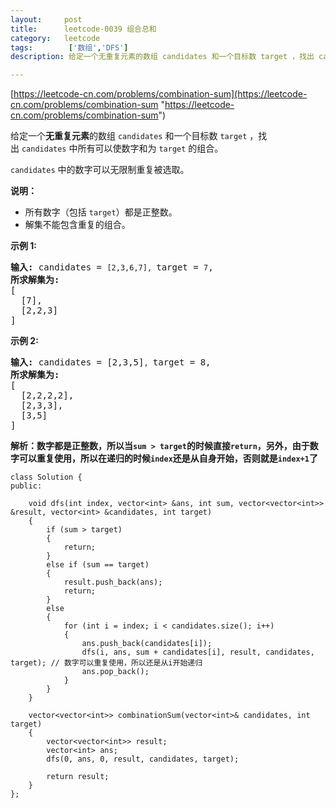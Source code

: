 ```yaml
---
layout:     post
title:      leetcode-0039 组合总和
category:   leetcode
tags:        ['数组','DFS']
description: 给定一个无重复元素的数组 candidates 和一个目标数 target ，找出 candidates 中所有可以使数字和为 target 的组合。candidates 中的数字可以无限制重复被选取。

---
```


[https://leetcode-cn.com/problems/combination-sum](https://leetcode-cn.com/problems/combination-sum "https://leetcode-cn.com/problems/combination-sum")

<div class="notranslate"><p>给定一个<strong>无重复元素</strong>的数组&nbsp;<code>candidates</code>&nbsp;和一个目标数&nbsp;<code>target</code>&nbsp;，找出&nbsp;<code>candidates</code>&nbsp;中所有可以使数字和为&nbsp;<code>target</code>&nbsp;的组合。</p>

<p><code>candidates</code>&nbsp;中的数字可以无限制重复被选取。</p>

<p><strong>说明：</strong></p>

<ul>
	<li>所有数字（包括&nbsp;<code>target</code>）都是正整数。</li>
	<li>解集不能包含重复的组合。&nbsp;</li>
</ul>

<p><strong>示例&nbsp;1:</strong></p>

<pre><strong>输入:</strong> candidates = <code>[2,3,6,7], </code>target = <code>7</code>,
<strong>所求解集为:</strong>
[
  [7],
  [2,2,3]
]
</pre>

<p><strong>示例&nbsp;2:</strong></p>

<pre><strong>输入:</strong> candidates = [2,3,5]<code>, </code>target = 8,
<strong>所求解集为:</strong>
[
&nbsp; [2,2,2,2],
&nbsp; [2,3,3],
&nbsp; [3,5]
]</pre>
</div>

<strong>解析：数字都是正整数，所以当`sum > target`的时候直接`return`，另外，由于数字可以重复使用，所以在递归的时候`index`还是从自身开始，否则就是`index+1`了</strong>

	class Solution {
	public:
	
	    void dfs(int index, vector<int> &ans, int sum, vector<vector<int>> &result, vector<int> &candidates, int target)
	    {
	        if (sum > target)
	        {
	            return;
	        }
	        else if (sum == target)
	        {
	            result.push_back(ans);
	            return;
	        }
	        else
	        {
	            for (int i = index; i < candidates.size(); i++)
	            {
	                ans.push_back(candidates[i]);
	                dfs(i, ans, sum + candidates[i], result, candidates, target); // 数字可以重复使用，所以还是从i开始递归
	                ans.pop_back();
	            }
	        }
	    }
	
	    vector<vector<int>> combinationSum(vector<int>& candidates, int target) 
	    {
	        vector<vector<int>> result;
	        vector<int> ans;
	        dfs(0, ans, 0, result, candidates, target);
	
	        return result;
	    }
	};
